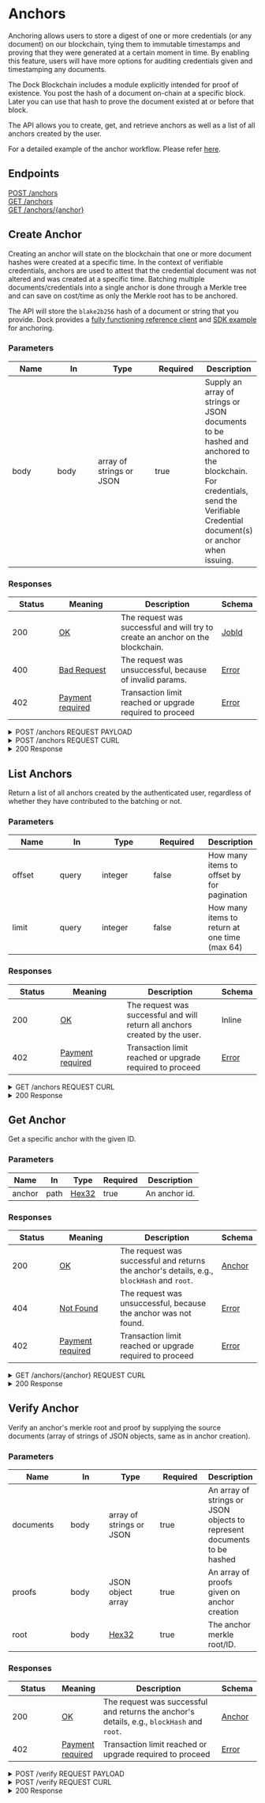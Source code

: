 # Anchors

Anchoring allows users to store a digest of one or more credentials (or any document) on our blockchain, tying them to immutable timestamps and proving that they were generated at a certain moment in time. By enabling this feature, users will have more options for auditing credentials given and timestamping any documents.

The Dock Blockchain includes a module explicitly intended for proof of existence. You post the hash of a document on-chain at a specific block. Later you can use that hash to prove the document existed at or before that block.

The API allows you to create, get, and retrieve anchors as well as a list of all anchors created by the user.

For a detailed example of the anchor workflow. Please refer [here](https://github.com/docknetwork/dock-api-js/blob/main/workflows/anchorsFlow.js).

## Endpoints

[POST /anchors](anchors.md#create-anchor)\
[GET /anchors](anchors.md#list-anchors)\
[GET /anchors/{anchor}](anchors.md#get-anchor)

## Create Anchor

Creating an anchor will state on the blockchain that one or more document hashes were created at a specific time. In the context of verifiable credentials, anchors are used to attest that the credential document was not altered and was created at a specific time. Batching multiple documents/credentials into a single anchor is done through a Merkle tree and can save on cost/time as only the Merkle root has to be anchored.

The API will store the `blake2b256` hash of a document or string that you provide. Dock provides a [fully functioning reference client](https://fe.dock.io/#/anchor/batch) and [SDK example](https://github.com/docknetwork/sdk/blob/master/example/anchor.js) for anchoring.

### Parameters <a href="#create-anchor-parameters" id="create-anchor-parameters"></a>

<table data-full-width="false"><thead><tr><th width="92">Name</th><th width="82">In</th><th width="126">Type</th><th width="94">Required</th><th>Description</th></tr></thead><tbody><tr><td>body</td><td>body</td><td>array of strings or JSON</td><td>true</td><td>Supply an array of strings or JSON documents to be hashed and anchored to the blockchain. For credentials, send the Verifiable Credential document(s) or anchor when issuing.</td></tr></tbody></table>

### Responses <a href="#create-anchor-responses" id="create-anchor-responses"></a>

<table data-header-hidden data-full-width="false"><thead><tr><th width="119">Status</th><th width="169">Meaning</th><th width="307">Description</th><th>Schema</th></tr></thead><tbody><tr><td>200</td><td><a href="https://tools.ietf.org/html/rfc7231#section-6.3.1">OK</a></td><td>The request was successful and will try to create an anchor on the blockchain.</td><td><a href="index.html.md#schemajobid">JobId</a></td></tr><tr><td>400</td><td><a href="https://tools.ietf.org/html/rfc7231#section-6.5.1">Bad Request</a></td><td>The request was unsuccessful, because of invalid params.</td><td><a href="index.html.md#schemaerror">Error</a></td></tr><tr><td>402</td><td><a href="https://developer.mozilla.org/en-US/docs/Web/HTTP/Status/402">Payment required</a></td><td>Transaction limit reached or upgrade required to proceed</td><td><a href="index.html.md#schemaerror">Error</a></td></tr></tbody></table>

<details>

<summary>POST /anchors REQUEST PAYLOAD</summary>

```json

[
  "can be a string",
  {
    "or": "a JSON document"
  }
]
```

</details>

<details>

<summary>POST /anchors REQUEST CURL</summary>

```bash
curl --location --request POST https://api.dock.io/anchors \

  --header 'DOCK-API-TOKEN: API_KEY' \
  --header 'Content-Type: application/json' \
  --data-raw '[
  "can be a string",
  {
    "or": "a JSON document"
  }
]'
```

</details>

<details>

<summary>200 Response</summary>

```json
{
  "id": "829",
  "data": {
    "root": "0xdfc3cd9ff7836143746c292d4099e62277fac4c2b6a1c004d784adcbc0319634",
    "proofs": []
  }
}
```

</details>

## List Anchors

Return a list of all anchors created by the authenticated user, regardless of whether they have contributed to the batching or not.

### Parameters <a href="#list-anchors-parameters" id="list-anchors-parameters"></a>

<table data-full-width="false"><thead><tr><th width="112">Name</th><th width="93">In</th><th width="121">Type</th><th width="118">Required</th><th>Description</th></tr></thead><tbody><tr><td>offset</td><td>query</td><td>integer</td><td>false</td><td>How many items to offset by for pagination</td></tr><tr><td>limit</td><td>query</td><td>integer</td><td>false</td><td>How many items to return at one time (max 64)</td></tr></tbody></table>

### Responses <a href="#list-anchors-responses" id="list-anchors-responses"></a>

<table data-full-width="false"><thead><tr><th width="120">Status</th><th width="182">Meaning</th><th width="283">Description</th><th>Schema</th></tr></thead><tbody><tr><td>200</td><td><a href="https://tools.ietf.org/html/rfc7231#section-6.3.1">OK</a></td><td>The request was successful and will return all anchors created by the user.</td><td>Inline</td></tr><tr><td>402</td><td><a href="https://developer.mozilla.org/en-US/docs/Web/HTTP/Status/402">Payment required</a></td><td>Transaction limit reached or upgrade required to proceed</td><td><a href="index.html.md#schemaerror">Error</a></td></tr></tbody></table>

<details>

<summary>GET /anchors REQUEST CURL</summary>

```bash
curl --location --request GET https://api.dock.io/anchors \
  --header 'DOCK-API-TOKEN: API_KEY' \
  --data-raw ''

```

</details>

<details>

<summary>200 Response</summary>

<pre class="language-json"><code class="lang-json">[
  {
    "anchor":"54bdd55207c4d41d2b8a7780e967bb5a06bdfb793fc4055baf244e60cd0d839c",
<strong>    "type": "single",
</strong>    "data": {
      "proofs": [],
      "root":"0x54bdd55207c4d41d2b8a7780e967bb5a06bdfb793fc4055baf244e60cd0d839c",
      "documentIds": [
        "https://creds.dock.io/credential/b1ed680d3d2d8167dc31bc4913e9c511"
      ]
     },
     "created_at": "2021-11-12T13:53:51.640Z",
     "job_id": "827"
  }
]
</code></pre>

</details>

## Get Anchor

Get a specific anchor with the given ID.

### Parameters <a href="#get-anchor-parameters" id="get-anchor-parameters"></a>

<table data-full-width="false"><thead><tr><th>Name</th><th>In</th><th>Type</th><th>Required</th><th>Description</th></tr></thead><tbody><tr><td>anchor</td><td>path</td><td><a href="index.html.md#schemahex32">Hex32</a></td><td>true</td><td>An anchor id.</td></tr></tbody></table>

### Responses <a href="#get-anchor-responses" id="get-anchor-responses"></a>

<table data-full-width="false"><thead><tr><th width="119">Status</th><th width="159">Meaning</th><th width="303">Description</th><th>Schema</th></tr></thead><tbody><tr><td>200</td><td><a href="https://tools.ietf.org/html/rfc7231#section-6.3.1">OK</a></td><td>The request was successful and returns the anchor's details, e.g., <code>blockHash</code> and <code>root</code>.</td><td><a href="index.html.md#schemaanchor">Anchor</a></td></tr><tr><td>404</td><td><a href="https://tools.ietf.org/html/rfc7231#section-6.5.4">Not Found</a></td><td>The request was unsuccessful, because the anchor was not found.</td><td><a href="index.html.md#schemaerror">Error</a></td></tr><tr><td>402</td><td><a href="https://developer.mozilla.org/en-US/docs/Web/HTTP/Status/402">Payment required</a></td><td>Transaction limit reached or upgrade required to proceed</td><td><a href="index.html.md#schemaerror">Error</a></td></tr></tbody></table>

<details>

<summary>GET /anchors/{anchor} REQUEST CURL</summary>

```bash
curl --location --request GET https://api.dock.io/anchors/{anchor} \
  --header 'DOCK-API-TOKEN: API_KEY'
  --data-raw ''
```

</details>

<details>

<summary>200 Response</summary>

```json
{
  "type": "single",
  "proofs": [],
  "root": "0x00",
  "created_at": "2021-11-30T15:47:24.667Z"
}
```

</details>

## Verify Anchor

Verify an anchor's merkle root and proof by supplying the source documents (array of strings of JSON objects, same as in anchor creation).

### Parameters <a href="#get-anchor-parameters" id="get-anchor-parameters"></a>

<table data-full-width="false"><thead><tr><th width="133">Name</th><th width="101">In</th><th width="148">Type</th><th width="102">Required</th><th>Description</th></tr></thead><tbody><tr><td>documents</td><td>body</td><td>array of strings or JSON</td><td>true</td><td>An array of strings or JSON objects to represent documents to be hashed</td></tr><tr><td>proofs</td><td>body</td><td>JSON object array</td><td>true</td><td>An array of proofs given on anchor creation</td></tr><tr><td>root</td><td>body</td><td><a href="index.html.md#schemahex32">Hex32</a></td><td>true</td><td>The anchor merkle root/ID.</td></tr></tbody></table>

### Responses <a href="#get-anchor-responses" id="get-anchor-responses"></a>

<table data-full-width="false"><thead><tr><th width="110">Status</th><th>Meaning</th><th width="325">Description</th><th>Schema</th></tr></thead><tbody><tr><td>200</td><td><a href="https://tools.ietf.org/html/rfc7231#section-6.3.1">OK</a></td><td>The request was successful and returns the anchor's details, e.g., <code>blockHash</code> and <code>root</code>.</td><td><a href="index.html.md#schemaanchor">Anchor</a></td></tr><tr><td>402</td><td><a href="https://developer.mozilla.org/en-US/docs/Web/HTTP/Status/402">Payment required</a></td><td>Transaction limit reached or upgrade required to proceed</td><td><a href="index.html.md#schemaerror">Error</a></td></tr></tbody></table>

<details>

<summary>POST /verify REQUEST PAYLOAD</summary>

```
{
  "documents": [],
  "proofs": [],
  "root": "0x00"
}
```

</details>

<details>

<summary>POST /verify REQUEST CURL</summary>

```bash
curl --location --request POST https://api.dock.io/anchors \

  --header 'DOCK-API-TOKEN: API_KEY' \
  --header 'Content-Type: application/json' \
  --data-raw '[
  "can be a string",
  {
    "or": "a JSON document"
  }
]'
```

</details>

<details>

<summary>200 Response</summary>

```json
{
  "verified": true,
  "results": [
    {}
  ]
}
```

</details>
